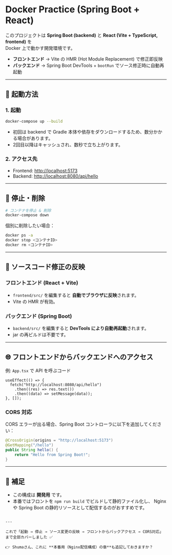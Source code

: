 
# Docker Practice (Spring Boot + React)

このプロジェクトは **Spring Boot (backend)** と **React (Vite + TypeScript, frontend)** を  
Docker 上で動かす開発環境です。  

- **フロントエンド** → Vite の HMR (Hot Module Replacement) で修正即反映  
- **バックエンド** → Spring Boot DevTools + `bootRun` でソース修正時に自動再起動  

---

## 🚀 起動方法

### 1. 起動
```bash
docker-compose up --build
````

* 初回は backend で Gradle 本体や依存をダウンロードするため、数分かかる場合があります。
* 2回目以降はキャッシュされ、数秒で立ち上がります。

### 2. アクセス先

* Frontend: [http://localhost:5173](http://localhost:5173)
* Backend: [http://localhost:8080/api/hello](http://localhost:8080/api/hello)

---

## 🛑 停止・削除

```bash
# コンテナを停止 & 削除
docker-compose down
```

個別に削除したい場合：

```bash
docker ps -a
docker stop <コンテナID>
docker rm <コンテナID>
```

---

## 🔄 ソースコード修正の反映

### フロントエンド (React + Vite)

* `frontend/src/` を編集すると **自動でブラウザに反映**されます。
* Vite の HMR が有効。

### バックエンド (Spring Boot)

* `backend/src/` を編集すると **DevTools により自動再起動**されます。
* jar の再ビルドは不要です。

---

## 🌐 フロントエンドからバックエンドへのアクセス

例: `App.tsx` で API を呼ぶコード

```tsx
useEffect(() => {
  fetch("http://localhost:8080/api/hello")
    .then((res) => res.text())
    .then((data) => setMessage(data));
}, []);
```

### CORS 対応

CORS エラーが出る場合、Spring Boot コントローラに以下を追加してください：

```java
@CrossOrigin(origins = "http://localhost:5173")
@GetMapping("/hello")
public String hello() {
    return "Hello from Spring Boot!";
}
```

---

## 📝 補足

* この構成は **開発用** です。
* 本番ではフロントを `npm run build` でビルドして静的ファイル化し、
  Nginx や Spring Boot の静的リソースとして配信するのがおすすめです。

```

---

これで「起動 → 停止 → ソース変更の反映 → フロントからバックアクセス → CORS対応」まで全部カバーしました ✅  

👉 Shumaさん、これに **本番用（Nginx配信構成）の章**も追記しておきますか？
```

